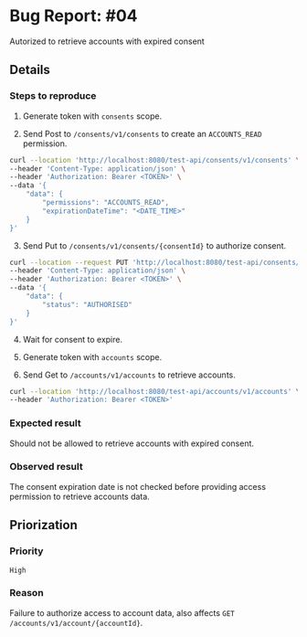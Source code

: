 # Bug Report: #04

Autorized to retrieve accounts with expired consent

## Details

### Steps to reproduce

1. Generate token with `consents` scope.

2. Send Post to `/consents/v1/consents` to create an `ACCOUNTS_READ` permission.

```bash
curl --location 'http://localhost:8080/test-api/consents/v1/consents' \
--header 'Content-Type: application/json' \
--header 'Authorization: Bearer <TOKEN>' \
--data '{
    "data": {
        "permissions": "ACCOUNTS_READ",
        "expirationDateTime": "<DATE_TIME>"
    }
}'
```

3. Send Put to `/consents/v1/consents/{consentId}` to authorize consent.

```bash
curl --location --request PUT 'http://localhost:8080/test-api/consents/v1/consents/<CONSENT_ID>' \
--header 'Content-Type: application/json' \
--header 'Authorization: Bearer <TOKEN>' \
--data '{
    "data": {
        "status": "AUTHORISED"
    }
}'
```

4. Wait for consent to expire.

5. Generate token with `accounts` scope.

6. Send Get to `/accounts/v1/accounts` to retrieve accounts.

```bash
curl --location 'http://localhost:8080/test-api/accounts/v1/accounts' \
--header 'Authorization: Bearer <TOKEN>'
```

### Expected result
Should not be allowed to retrieve accounts with expired consent.

### Observed result
The consent expiration date is not checked before providing access permission to retrieve accounts data.

## Priorization

### Priority
`High`

### Reason
Failure to authorize access to account data, also affects `GET /accounts/v1/account/{accountId}`.